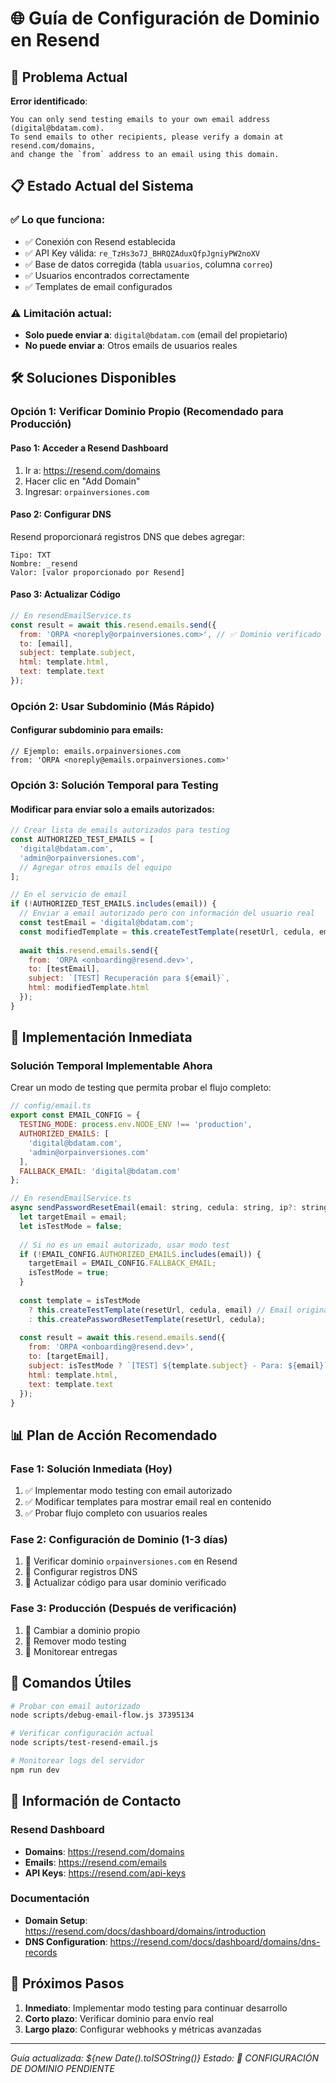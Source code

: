 # 🌐 Guía de Configuración de Dominio en Resend

## 🚨 Problema Actual

**Error identificado**:
```
You can only send testing emails to your own email address (digital@bdatam.com). 
To send emails to other recipients, please verify a domain at resend.com/domains, 
and change the `from` address to an email using this domain.
```

## 📋 Estado Actual del Sistema

### ✅ Lo que funciona:
- ✅ Conexión con Resend establecida
- ✅ API Key válida: `re_TzHs3o7J_BHRQZAduxQfpJgniyPW2noXV`
- ✅ Base de datos corregida (tabla `usuarios`, columna `correo`)
- ✅ Usuarios encontrados correctamente
- ✅ Templates de email configurados

### ⚠️ Limitación actual:
- **Solo puede enviar a**: `digital@bdatam.com` (email del propietario)
- **No puede enviar a**: Otros emails de usuarios reales

## 🛠️ Soluciones Disponibles

### Opción 1: Verificar Dominio Propio (Recomendado para Producción)

#### Paso 1: Acceder a Resend Dashboard
1. Ir a: https://resend.com/domains
2. Hacer clic en "Add Domain"
3. Ingresar: `orpainversiones.com`

#### Paso 2: Configurar DNS
Resend proporcionará registros DNS que debes agregar:
```
Tipo: TXT
Nombre: _resend
Valor: [valor proporcionado por Resend]
```

#### Paso 3: Actualizar Código
```javascript
// En resendEmailService.ts
const result = await this.resend.emails.send({
  from: 'ORPA <noreply@orpainversiones.com>', // ✅ Dominio verificado
  to: [email],
  subject: template.subject,
  html: template.html,
  text: template.text
});
```

### Opción 2: Usar Subdominio (Más Rápido)

#### Configurar subdominio para emails:
```
// Ejemplo: emails.orpainversiones.com
from: 'ORPA <noreply@emails.orpainversiones.com>'
```

### Opción 3: Solución Temporal para Testing

#### Modificar para enviar solo a emails autorizados:
```javascript
// Crear lista de emails autorizados para testing
const AUTHORIZED_TEST_EMAILS = [
  'digital@bdatam.com',
  'admin@orpainversiones.com',
  // Agregar otros emails del equipo
];

// En el servicio de email
if (!AUTHORIZED_TEST_EMAILS.includes(email)) {
  // Enviar a email autorizado pero con información del usuario real
  const testEmail = 'digital@bdatam.com';
  const modifiedTemplate = this.createTestTemplate(resetUrl, cedula, email);
  
  await this.resend.emails.send({
    from: 'ORPA <onboarding@resend.dev>',
    to: [testEmail],
    subject: `[TEST] Recuperación para ${email}`,
    html: modifiedTemplate.html
  });
}
```

## 🚀 Implementación Inmediata

### Solución Temporal Implementable Ahora

Crear un modo de testing que permita probar el flujo completo:

```javascript
// config/email.ts
export const EMAIL_CONFIG = {
  TESTING_MODE: process.env.NODE_ENV !== 'production',
  AUTHORIZED_EMAILS: [
    'digital@bdatam.com',
    'admin@orpainversiones.com'
  ],
  FALLBACK_EMAIL: 'digital@bdatam.com'
};

// En resendEmailService.ts
async sendPasswordResetEmail(email: string, cedula: string, ip?: string) {
  let targetEmail = email;
  let isTestMode = false;
  
  // Si no es un email autorizado, usar modo test
  if (!EMAIL_CONFIG.AUTHORIZED_EMAILS.includes(email)) {
    targetEmail = EMAIL_CONFIG.FALLBACK_EMAIL;
    isTestMode = true;
  }
  
  const template = isTestMode 
    ? this.createTestTemplate(resetUrl, cedula, email) // Email original en el contenido
    : this.createPasswordResetTemplate(resetUrl, cedula);
  
  const result = await this.resend.emails.send({
    from: 'ORPA <onboarding@resend.dev>',
    to: [targetEmail],
    subject: isTestMode ? `[TEST] ${template.subject} - Para: ${email}` : template.subject,
    html: template.html,
    text: template.text
  });
}
```

## 📊 Plan de Acción Recomendado

### Fase 1: Solución Inmediata (Hoy)
1. ✅ Implementar modo testing con email autorizado
2. ✅ Modificar templates para mostrar email real en contenido
3. ✅ Probar flujo completo con usuarios reales

### Fase 2: Configuración de Dominio (1-3 días)
1. 🔄 Verificar dominio `orpainversiones.com` en Resend
2. 🔄 Configurar registros DNS
3. 🔄 Actualizar código para usar dominio verificado

### Fase 3: Producción (Después de verificación)
1. 🔄 Cambiar a dominio propio
2. 🔄 Remover modo testing
3. 🔄 Monitorear entregas

## 🔧 Comandos Útiles

```bash
# Probar con email autorizado
node scripts/debug-email-flow.js 37395134

# Verificar configuración actual
node scripts/test-resend-email.js

# Monitorear logs del servidor
npm run dev
```

## 📧 Información de Contacto

### Resend Dashboard
- **Domains**: https://resend.com/domains
- **Emails**: https://resend.com/emails
- **API Keys**: https://resend.com/api-keys

### Documentación
- **Domain Setup**: https://resend.com/docs/dashboard/domains/introduction
- **DNS Configuration**: https://resend.com/docs/dashboard/domains/dns-records

## 🎯 Próximos Pasos

1. **Inmediato**: Implementar modo testing para continuar desarrollo
2. **Corto plazo**: Verificar dominio para envío real
3. **Largo plazo**: Configurar webhooks y métricas avanzadas

---

*Guía actualizada: ${new Date().toISOString()}*
*Estado: 🔄 CONFIGURACIÓN DE DOMINIO PENDIENTE*
